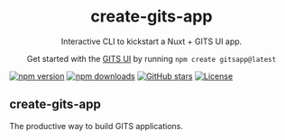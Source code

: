 <h1 align="center">
    create-gits-app
</h1>

<p align="center">
    Interactive CLI to kickstart a Nuxt + GITS UI app.
</p>

<p align="center">
  Get started with the <a target="_blank" href="https://gits.id">GITS UI</a> by running <code>npm create gitsapp@latest</code>
</p>

<p align="center">

[![npm version][npm-version-src]][npm-version-href]
[![npm downloads][npm-downloads-src]][npm-downloads-href]
[![GitHub stars](https://badgen.net/github/stars/gitsindonesia/ui-component)](https://github.com/gitsindonesia/ui-component/)
[![License][license-src]][license-href]

</p>

## create-gits-app

The productive way to build GITS applications.

<!-- Badges -->
[npm-version-src]: https://img.shields.io/npm/v/@gits-id/ui/latest.svg
[npm-version-href]: https://npmjs.com/package/@gits-id/ui

[npm-downloads-src]: https://img.shields.io/npm/dt/@gits-id/ui.svg
[npm-downloads-href]: https://npmjs.com/package/@gits-id/ui

[license-src]: https://img.shields.io/npm/l/@gits-id/ui.svg
[license-href]: https://npmjs.com/package/@gits-id/ui
